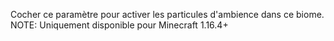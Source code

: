Cocher ce paramètre pour activer les particules d'ambience dans ce biome.
NOTE: Uniquement disponible pour Minecraft 1.16.4+